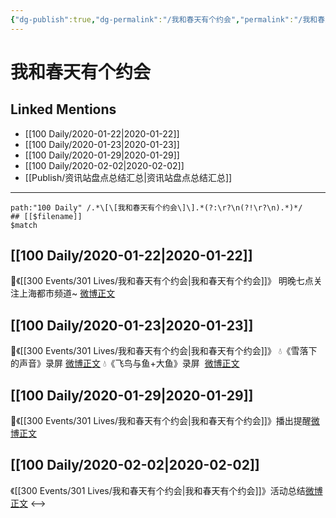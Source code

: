 ```yaml
---
{"dg-publish":true,"dg-permalink":"/我和春天有个约会","permalink":"/我和春天有个约会/","created":"2023-04-02T17:20:34.905+08:00","updated":"2023-04-10T16:21:39.407+08:00"}
---
```


# 我和春天有个约会

## Linked Mentions
- [[100 Daily/2020-01-22\|2020-01-22]]
- [[100 Daily/2020-01-23\|2020-01-23]]
- [[100 Daily/2020-01-29\|2020-01-29]]
- [[100 Daily/2020-02-02\|2020-02-02]]
- [[Publish/资讯站盘点总结汇总\|资讯站盘点总结汇总]]


---

```expander
path:"100 Daily" /.*\[\[我和春天有个约会\]\].*(?:\r?\n(?!\r?\n).*)*/
## [[$filename]]
$match
```
## [[100 Daily/2020-01-22\|2020-01-22]]
🌿《[[300 Events/301 Lives/我和春天有个约会\|我和春天有个约会]]》
明晚七点关注上海都市频道~
[微博正文](https://m.weibo.cn/6466290670/4463537961564748)
## [[100 Daily/2020-01-23\|2020-01-23]]
🌠《[[300 Events/301 Lives/我和春天有个约会\|我和春天有个约会]]》
💧《雪落下的声音》录屏 [微博正文](https://m.weibo.cn/6466290670/4463983455165732)
💧《飞鸟与鱼+大鱼》录屏  [微博正文](https://m.weibo.cn/6466290670/4463988786192996)

## [[100 Daily/2020-01-29\|2020-01-29]]
🎵《[[300 Events/301 Lives/我和春天有个约会\|我和春天有个约会]]》播出提醒[微博正文](https://m.weibo.cn/6466290670/4466038764806313)
## [[100 Daily/2020-02-02\|2020-02-02]]
《[[300 Events/301 Lives/我和春天有个约会\|我和春天有个约会]]》活动总结[微博正文](https://m.weibo.cn/6466290670/4467480296873228)
<-->